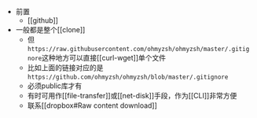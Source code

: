 - 前置
  - [[github]]
- 一般都是整个[[clone]]
  - 但`https://raw.githubusercontent.com/ohmyzsh/ohmyzsh/master/.gitignore`这种地方可以直接[[curl-wget]]单个文件
  - 比如上面的链接对应的是`https://github.com/ohmyzsh/ohmyzsh/blob/master/.gitignore`
  - 必须public库才有
  - 有时可用作[[file-transfer]]或[[net-disk]]手段，作为[[CLI]]非常方便
  - 联系[[dropbox#Raw content download]]